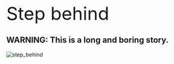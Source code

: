 <font size="7">Step behind</font><br>
<h2 id="Wanring">WARNING: This is a long and boring story.</h2>
<p><img src="/images/step.jpg" alt="step_behind"></p>